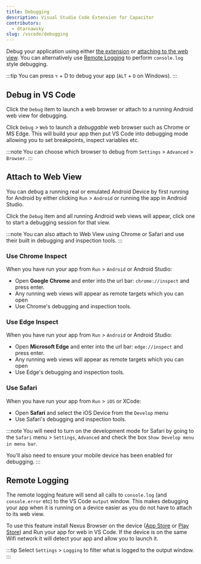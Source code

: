 ```yaml
---
title: Debugging
description: Visual Studio Code Extension for Capacitor
contributors:
  - dtarnawsky
slug: /vscode/debugging
---
```


Debug your application using either [the extension](#debug-in-vs-code) or [attaching to the web view](#attach-to-web-view). You can alternatively use [Remote Logging](#remote-logging) to perform `console.log` style debugging.

:::tip
You can press `⌥` + D to debug your app (`ALT` + `D` on Windows).
:::

## Debug in VS Code

Click the `Debug` item to launch a web browser or attach to a running Android web view for debugging.

Click `Debug` > `Web` to launch a _debuggable_ web browser such as Chrome or MS Edge. This will build your app then put VS Code into debugging mode allowing you to set breakpoints, inspect variables etc. 

:::note
You can choose which browser to debug from `Settings` > `Advanced` > `Browser`.
:::

## Attach to Web View

You can debug a running real or emulated Android Device by first running for Android by either clicking `Run` > `Android` or running the app in Android Studio.

Click the `Debug` item and all running Android web views will appear, click one to start a debugging session for that view.

:::note
You can also attach to Web View using Chrome or Safari and use their built in debugging and inspection tools.
:::

### Use Chrome Inspect

When you have run your app from `Run` > `Android` or Android Studio:
- Open **Google Chrome** and enter into the url bar: `chrome://inspect` and press enter.
- Any running web views will appear as remote targets which you can open
- Use Chrome's debugging and inspection tools.

### Use Edge Inspect

When you have run your app from `Run` > `Android` or Android Studio:
- Open **Microsoft Edge** and enter into the url bar: `edge://inspect` and press enter.
- Any running web views will appear as remote targets which you can open
- Use Edge's debugging and inspection tools.

### Use Safari

When you have run your app from `Run` > `iOS` or XCode:
- Open **Safari** and select the iOS Device from the `Develop` menu
- Use Safari's debugging and inspection tools.

:::note
You will need to turn on the development mode for Safari by going to the `Safari` menu > `Settings`, `Advanced` and check the box `Show Develop menu in menu bar`.

You'll also need to ensure your mobile device has been enabled for debugging.
:::

## Remote Logging

The remote logging feature will send all calls to `console.log` (and `console.error` etc) to the VS Code `output` window. This makes debugging your app when it is running on a device easier as you do not have to attach to its web view.

To use this feature install Nexus Browser on the device ([App Store](https://apps.apple.com/us/app/nexus-web-browser/id6445866986) or [Play Store](https://play.google.com/store/apps/details?id=com.nexusconcepts.nexus)) and Run your app for web in VS Code. If the device is on the same Wifi network it will detect your app and allow you to launch it.

:::tip
Select `Settings` > `Logging` to filter what is logged to the output window.
:::